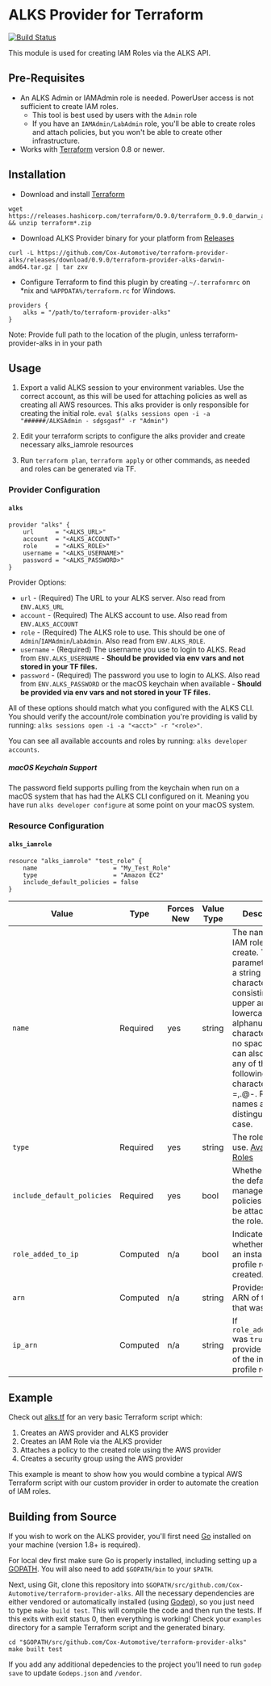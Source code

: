 ALKS Provider for Terraform
=========

[![Build Status](https://travis-ci.org/Cox-Automotive/terraform-provider-alks.svg?branch=master)](https://travis-ci.org/Cox-Automotive/terraform-provider-alks)

This module is used for creating IAM Roles via the ALKS API.

## Pre-Requisites

* An ALKS Admin or IAMAdmin role is needed. PowerUser access is not sufficient to create IAM roles.
    * This tool is best used by users with the `Admin` role
    * If you have an `IAMAdmin/LabAdmin` role, you'll be able to create roles and attach policies, but you won't be able to create other infrastructure. 
* Works with [Terraform](https://www.terraform.io/) version 0.8 or newer.

## Installation

* Download and install [Terraform](https://www.terraform.io/intro/getting-started/install.html)

```
wget https://releases.hashicorp.com/terraform/0.9.0/terraform_0.9.0_darwin_amd64.zip && unzip terraform*.zip
```

* Download ALKS Provider binary for your platform from [Releases](https://github.com/Cox-Automotive/terraform-provider-alks/releases)

```
curl -L https://github.com/Cox-Automotive/terraform-provider-alks/releases/download/0.9.0/terraform-provider-alks-darwin-amd64.tar.gz | tar zxv
```

* Configure Terraform to find this plugin by creating `~/.terraformrc` on *nix and `%APPDATA%/terraform.rc` for Windows.

```
providers {
    alks = "/path/to/terraform-provider-alks"
}
```

Note: Provide full path to the location of the plugin, unless terraform-provider-alks in in your path


## Usage

1. Export a valid ALKS session to your environment variables. Use the correct account, as this will be used for attaching policies as well as creating all AWS resources. This alks provider is only responsible for creating the initial role. `eval $(alks sessions open -i -a "######/ALKSAdmin - sdgsgasf" -r "Admin")`

2. Edit your terraform scripts to configure the alks provider and create necessary alks_iamrole resources

3. Run `terraform plan`, `terraform apply` or other commands, as needed and roles can be generated via TF.

### Provider Configuration

#### `alks`

```
provider "alks" {
    url      = "<ALKS_URL>"
    account  = "<ALKS_ACCOUNT>"
    role     = "<ALKS_ROLE>"
    username = "<ALKS_USERNAME>"
    password = "<ALKS_PASSWORD>"
}
```

Provider Options:
* `url` - (Required) The URL to your ALKS server. Also read from `ENV.ALKS_URL`
* `account` - (Required) The ALKS account to use. Also read from `ENV.ALKS_ACCOUNT`
* `role` - (Required) The ALKS role to use. This should be one of `Admin`/`IAMAdmin`/`LabAdmin`.  Also read from `ENV.ALKS_ROLE`. 
* `username` - (Required) The username you use to login to ALKS. Read from `ENV.ALKS_USERNAME` - **Should be provided via env vars and not stored in your TF files.**
* `password` - (Required) The password you use to login to ALKS. Also read from `ENV.ALKS_PASSWORD` or the macOS keychain when available - **Should be provided via env vars and not stored in your TF files.**

All of these options should match what you configured with the ALKS CLI. You should verify the account/role combination you're providing is valid by running: `alks sessions open -i -a "<acct>" -r "<role>"`.

You can see all available accounts and roles by running: `alks developer accounts`.

##### macOS Keychain Support

The password field supports pulling from the keychain when run on a macOS system that has had the ALKS CLI configured on
it. Meaning you have run `alks developer configure` at some point on your macOS system.

### Resource Configuration

#### `alks_iamrole`

```
resource "alks_iamrole" "test_role" {
    name                     = "My_Test_Role"
    type                     = "Amazon EC2"
    include_default_policies = false
}
```

Value                             | Type     | Forces New | Value Type | Description
--------------------------------- | -------- | ---------- | ---------- | -----------
`name`                           | Required | yes        | string     | The name of the IAM role to create. This parameter allows a string of characters consisting of upper and lowercase alphanumeric characters with no spaces. You can also include any of the following characters: =,.@-. Role names are not distinguished by case.
`type`                           | Required | yes        | string     | The role type to use. [Available Roles](https://gist.github.com/brianantonelli/5769deff6fd8f3ff30e40b844f0b1fb4)
`include_default_policies`                           | Required | yes        | bool     | Whether or not the default managed policies should be attached to the role.
`role_added_to_ip`                           | Computed | n/a        | bool     | Indicates whether or not an instance profile role was created.
`arn`                           | Computed | n/a        | string     | Provides the ARN of the role that was created.
`ip_arn`                           | Computed | n/a        | string     | If `role_added_to_ip` was `true` this will provide the ARN of the instance profile role.

## Example

Check out [alks.tf](example/alks.tf) for an very basic Terraform script which:

1. Creates an AWS provider and ALKS provider
2. Creates an IAM Role via the ALKS provider
3. Attaches a policy to the created role using the AWS provider
4. Creates a security group using the AWS provider

This example is meant to show how you would combine a typical AWS Terraform script with our custom provider in order to automate the creation of IAM roles.

## Building from Source

If you wish to work on the ALKS provider, you'll first need [Go](http://www.golang.org/) installed on your machine (version 1.8+ is required).

For local dev first make sure Go is properly installed, including setting up a [GOPATH](http://golang.org/doc/code.html#GOPATH). You will also need to add `$GOPATH/bin` to your `$PATH`.

Next, using Git, clone this repository into `$GOPATH/src/github.com/Cox-Automotive/terraform-provider-alks`. All the necessary dependencies are either vendored or automatically installed (using [Godep](https://github.com/tools/godep)), so you just need to type `make build test`. This will compile the code and then run the tests. If this exits with exit status 0, then everything is working! Check your `examples` directory for a sample Terraform script and the generated binary.

```
cd "$GOPATH/src/github.com/Cox-Automotive/terraform-provider-alks"
make built test
```

If you add any additional depedencies to the project you'll need to run `godep save` to update `Godeps.json` and `/vendor`.
